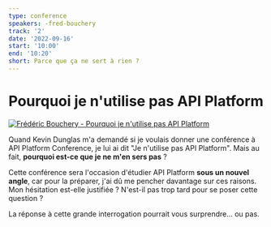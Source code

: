 ```yaml
---
type: conference
speakers: -fred-bouchery
track: '2'
date: '2022-09-16'
start: '10:00'
end: '10:20'
short: Parce que ça ne sert à rien ?
---
```


# Pourquoi je n'utilise pas API Platform

[![Frédéric Bouchery - Pourquoi je n'utilise pas API Platform](https://img.youtube.com/vi/pYrpHFzdvAE/0.jpg)](https://www.youtube.com/watch?v=pYrpHFzdvAE&list=PL3hoUDjLa7eQfYOEmuQNG8he3AeOeWaz8&index=5)

Quand Kevin Dunglas m'a demandé si je voulais donner une conférence à API Platform Conference, je lui ai dit "Je n'utilise pas API Platform". Mais au fait, **pourquoi est-ce que je ne m'en sers pas** ?

Cette conférence sera l'occasion d'étudier API Platform **sous un nouvel angle**, car pour la préparer, j'ai dû me pencher davantage sur ces raisons. Mon hésitation est-elle justifiée ? N'est-il pas trop tard pour se poser cette question ?

La réponse à cette grande interrogation pourrait vous surprendre... ou pas.






